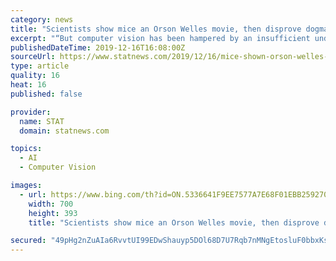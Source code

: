 ```yaml
---
category: news
title: "Scientists show mice an Orson Welles movie, then disprove dogma about how vision works"
excerpt: "“But computer vision has been hampered by an insufficient understanding of visual processing in the brain.” The “unprecedented” findings in the new study, he said, promise to change that. The textbook understanding of how the brain sees, starting with streams of photons landing on the retina, reflects research from the 1960s that won ..."
publishedDateTime: 2019-12-16T16:08:00Z
sourceUrl: https://www.statnews.com/2019/12/16/mice-shown-orson-welles-movie-neuroscience-dogma-disproved/
type: article
quality: 16
heat: 16
published: false

provider:
  name: STAT
  domain: statnews.com

topics:
  - AI
  - Computer Vision

images:
  - url: https://www.bing.com/th?id=ON.5336641F9EE7577A7E68F01EBB259270
    width: 700
    height: 393
    title: "Scientists show mice an Orson Welles movie, then disprove dogma about how vision works"

secured: "49pHg2nZuAIa6RvvtUI99EDwShauyp5DOl68D7U7Rqb7nMNgEtosluF0bbxKsJlPN6qASRYmA0JbGPi9KlqryByvlVvaH6J5SFXj3T7CD7+40OCor9IwmedqKRT+gUmE3MWt4B8SY2C06k2L70RfJy2J1V98U8dgfKceqYAdCzrmOezVo3iiVx3Fp7HVwlww8zwaVbXfztKzL849tZZesnC4W/OlY1aTZkReqOs3wMeqmUFSnsRZk+Fe/ijpuy8NgaqwKco3aEM963YgXe6HMg==;L6rUXUVqYggPQC4SKf/9lg=="
---
```


